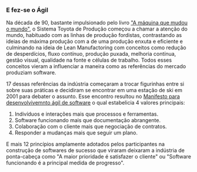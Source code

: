 ### E fez-se o Ágil

Na década de 90, bastante impulsionado pelo livro ["A máquina que mudou o mundo"](https://www.amazon.com.br/M%C3%A1quina-que-Mudou-Mundo-Massachusetts/dp/8582606281), o Sistema Toyota de Produção começou a chamar a atenção do mundo, habituado com as linhas de produção fordistas, contrastando as ideias de máxima produção com a de uma produção enxuta e eficiente e culminando na ideia de Lean Manufactoring com conceitos como redução de desperdícios, fluxo contínuo, produção puxada, melhoria contínua, gestão visual, qualidade na fonte e células de trabalho. Todos esses conceitos vieram a influenciar a maneira como as referências do mercado produziam software.

17 dessas referências da indústria começaram a trocar figurinhas entre si sobre suas práticas e decidiram se encontrar em uma estação de ski em 2001 para debater o assunto. Esse encontro resultou no [Manifesto para desenvolvivemnto ágil de software](https://agilemanifesto.org/) o qual estabelicia 4 valores principais:

1. Indivíduos e interações mais que processos e ferramentas.
2. Software funcionando mais que documentação abrangente.
3. Colaboração com o cliente mais que negociação de contratos.
4. Responder a mudanças mais que seguir um plano.

E mais 12 princípios amplamente adotados pelos participantes na construção de softwares de sucesso que viraram deixaram a indústria de ponta-cabeça como "A maior prioridade é satisfazer o cliente" ou "Software funcionando é a principal medida de progresso".